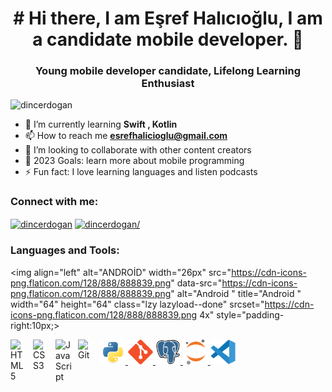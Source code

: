 

<h1 align="center"># Hi there, I am Eşref Halıcıoğlu, I am a candidate mobile developer.  👋 </h1>
<h3 align="center">Young mobile developer candidate, Lifelong Learning Enthusiast</h3>

<p align="left"> <img src="https://komarev.com/ghpvc/?username=dincerdogan&label=Profile%20views&color=0e75b6&style=flat" alt="dincerdogan" /> </p>

- 🌱 I’m currently learning **Swift , Kotlin**
- 📫 How to reach me **esrefhalicioglu@gmail.com**
- 👯 I’m looking to collaborate with other content creators
- 🥅 2023 Goals: learn more about mobile programming
- ⚡ Fun fact: I love learning languages and listen podcasts

<h3 align="left">Connect with me:</h3>
<p align="left">
<a href="https://twitter.com/hlcesref" target="blank"><img align="center" src="https://cdn.jsdelivr.net/npm/simple-icons@3.0.1/icons/twitter.svg" alt="dincerdogan" height="30" width="40" /></a>
<a href="https://www.linkedin.com/in/esrefhalicioglu/" target="blank"><img align="center" src="https://cdn.jsdelivr.net/npm/simple-icons@3.0.1/icons/linkedin.svg" alt="dincerdogan/" height="30" width="40" /></a>
</p>

<h3 align="left">Languages and Tools:</h3>
<p 

<a target="_blank">

<img align="left" alt="ANDROİD" width="26px" src="https://cdn-icons-png.flaticon.com/128/888/888839.png" data-src="https://cdn-icons-png.flaticon.com/128/888/888839.png" alt="Android " title="Android " width="64" height="64" class="lzy lazyload--done" srcset="https://cdn-icons-png.flaticon.com/128/888/888839.png 4x" style="padding-right:10px;>



 <img align="left" alt="HTML5" width="26px" src="https://cdn.jsdelivr.net/gh/devicons/devicon/icons/html5/html5-original.svg" style="padding-right:10px;" />
<img align="left" alt="CSS3" width="26px" src="https://cdn.jsdelivr.net/gh/devicons/devicon/icons/css3/css3-original.svg" style="padding-right:10px;" />
<img align="left" alt="JavaScript" width="26px" src="https://cdn.jsdelivr.net/gh/devicons/devicon/icons/javascript/javascript-original.svg" style="padding-right:10px;" />
<img align="left" alt="Git" width="26px" src="https://cdn.jsdelivr.net/gh/devicons/devicon/icons/git/git-original.svg" style="padding-right:10px;" />
 </a>
<a href="https://www.python.org/" target="_blank"> <img src="https://raw.githubusercontent.com/devicons/devicon/master/icons/python/python-original.svg" alt="Python" width="40" height="40"/> </a>
<a href="https://git-scm.com/" target="_blank"> <img src="https://raw.githubusercontent.com/devicons/devicon/master/icons/git/git-original.svg" alt="Git" width="40" height="40"/> </a>
<a href="https://www.postgresql.org/" target="_blank"> <img src="https://raw.githubusercontent.com/devicons/devicon/master/icons/postgresql/postgresql-original.svg" alt="PostgreSQL" width="40" height="40"/> </a>
<a href="https://jupyter.org/" target="_blank"> <img src="https://raw.githubusercontent.com/devicons/devicon/master/icons/jupyter/jupyter-original.svg" alt="Jupyter" width="40" height="40"/> </a>
<a href="https://code.visualstudio.com/" target="_blank"> <img src="https://raw.githubusercontent.com/devicons/devicon/master/icons/vscode/vscode-original.svg" alt="VsCode" width="40" height="40"/> </a>

</p>
